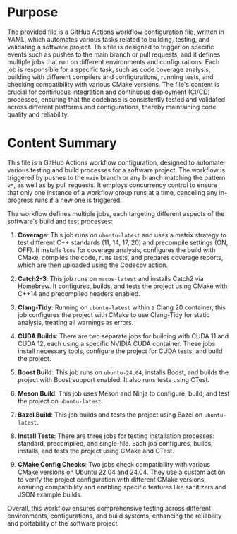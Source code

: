 # Purpose
The provided file is a GitHub Actions workflow configuration file, written in YAML, which automates various tasks related to building, testing, and validating a software project. This file is designed to trigger on specific events such as pushes to the main branch or pull requests, and it defines multiple jobs that run on different environments and configurations. Each job is responsible for a specific task, such as code coverage analysis, building with different compilers and configurations, running tests, and checking compatibility with various CMake versions. The file's content is crucial for continuous integration and continuous deployment (CI/CD) processes, ensuring that the codebase is consistently tested and validated across different platforms and configurations, thereby maintaining code quality and reliability.
# Content Summary
This file is a GitHub Actions workflow configuration, designed to automate various testing and build processes for a software project. The workflow is triggered by pushes to the `main` branch or any branch matching the pattern `v*`, as well as by pull requests. It employs concurrency control to ensure that only one instance of a workflow group runs at a time, canceling any in-progress runs if a new one is triggered.

The workflow defines multiple jobs, each targeting different aspects of the software's build and test processes:

1. **Coverage**: This job runs on `ubuntu-latest` and uses a matrix strategy to test different C++ standards (11, 14, 17, 20) and precompile settings (ON, OFF). It installs `lcov` for coverage analysis, configures the build with CMake, compiles the code, runs tests, and prepares coverage reports, which are then uploaded using the Codecov action.

2. **Catch2-3**: This job runs on `macos-latest` and installs Catch2 via Homebrew. It configures, builds, and tests the project using CMake with C++14 and precompiled headers enabled.

3. **Clang-Tidy**: Running on `ubuntu-latest` within a Clang 20 container, this job configures the project with CMake to use Clang-Tidy for static analysis, treating all warnings as errors.

4. **CUDA Builds**: There are two separate jobs for building with CUDA 11 and CUDA 12, each using a specific NVIDIA CUDA container. These jobs install necessary tools, configure the project for CUDA tests, and build the project.

5. **Boost Build**: This job runs on `ubuntu-24.04`, installs Boost, and builds the project with Boost support enabled. It also runs tests using CTest.

6. **Meson Build**: This job uses Meson and Ninja to configure, build, and test the project on `ubuntu-latest`.

7. **Bazel Build**: This job builds and tests the project using Bazel on `ubuntu-latest`.

8. **Install Tests**: There are three jobs for testing installation processes: standard, precompiled, and single-file. Each job configures, builds, installs, and tests the project using CMake and CTest.

9. **CMake Config Checks**: Two jobs check compatibility with various CMake versions on Ubuntu 22.04 and 24.04. They use a custom action to verify the project configuration with different CMake versions, ensuring compatibility and enabling specific features like sanitizers and JSON example builds.

Overall, this workflow ensures comprehensive testing across different environments, configurations, and build systems, enhancing the reliability and portability of the software project.
